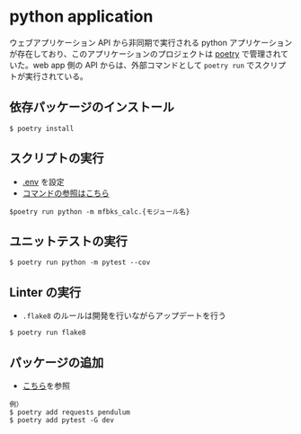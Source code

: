 # python application

 ウェブアプリケーション API から非同期で実行される python アプリケーションが存在しており、このアプリケーションのプロジェクトは [poetry](../../doc/development.md) で管理されていた。web app 側の API からは、外部コマンドとして `poetry run` でスクリプトが実行されている。


## 依存パッケージのインストール

```
$ poetry install
```

## スクリプトの実行

* [.env](../../webapp/README.md#ローカルでの実行) を設定
* [コマンドの参照はこちら](https://python-poetry.org/docs/cli/#run)

```
$poetry run python -m mfbks_calc.{モジュール名}
```

## ユニットテストの実行

```
$ poetry run python -m pytest --cov
```

## Linter の実行

* `.flake8` のルールは開発を行いながらアップデートを行う

```
$ poetry run flake8
```

## パッケージの追加

* [こちら](https://python-poetry.org/docs/cli/)を参照

```
例）
$ poetry add requests pendulum
$ poetry add pytest -G dev
```
